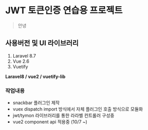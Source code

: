 <h1>JWT 토큰인증 연습용 프로젝트</h1>
<blockquote>안녕</blockquote>
<div>
<h2>사용버전 및 UI 라이브러리</h2>
<ol>
    <li>Laravel 8.7</li>
    <li>Vue 2.6</li>
    <li>Vuetify</li>
</ol>
<strong>Laravel8 / vue2 / vuetify-lib</strong>
</div>
    
<h3>작업내용</h3>
<ul>
    <li> snackbar 플러그인 제작</li>
    <li> vuex dispatch import 방식에서 자체 플러그인 호출 방식으로 모듈화</li>
    <li> jwt/tymon 라이브러리를 통한 라라벨 컨트롤러 구성중</li>
    <li> vue2 component api 적용중 (10/7 ~)</li>        
</ul>


